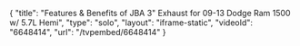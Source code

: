 {
    "title": "Features & Benefits of JBA 3\" Exhaust for 09-13 Dodge Ram 1500 w\/ 5.7L Hemi",
    "type": "solo",
    "layout": "iframe-static",
    "videoId": "6648414",
    "url": "\/tvpembed\/6648414"
}